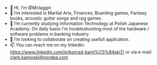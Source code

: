 - 👋 Hi, I’m @Mclaggin
- 👀 I’m interested in Martial Arts, Finances, Boarding games, Fantasy books, acoustic guitar songs and rpg games.
- 🌱 I’m currently studying Information Technology at Polish Japanese Academy. On daily basis I'm troubleshooting most of the hardware / software problems in banking industry.
- 💞️ I’m looking to collaborate on creating usefull application. 
- 📫 You can reach me on my linkedin: https://www.linkedin.com/in/konrad-kami%C5%84ski7/ or via e-mail: clark.kaminski@nordea.com
